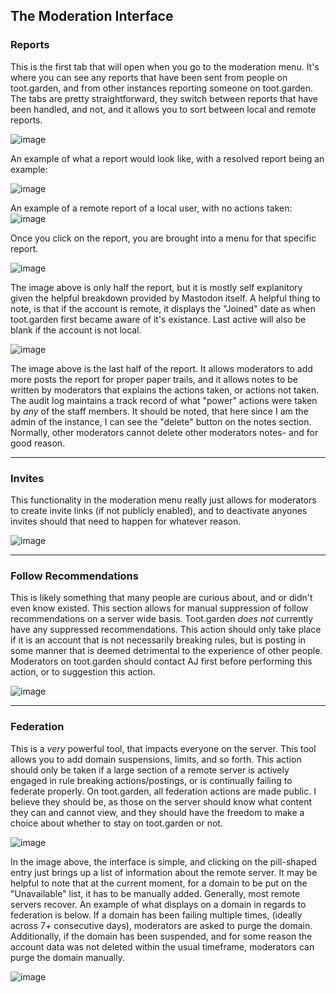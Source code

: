 ## The Moderation Interface

### Reports
This is the first tab that will open when you go to the moderation menu. It's where you can see any reports that have been sent from people on toot.garden, and from other instances reporting someone on toot.garden. The tabs are pretty straightforward, they switch between reports that have been handled, and not, and it allows you to sort between local and remote reports.

![image](https://github.com/TheAlienKnight/toot.garden-mod-guide/assets/88284489/d4f8bb51-f47b-4598-9d9b-a70cebe9386e)

An example of what a report would look like, with a resolved report being an example:

![image](https://github.com/TheAlienKnight/toot.garden-mod-guide/assets/88284489/2edee867-c856-441e-9fc5-f64144df33d0)

An example of a remote report of a local user, with no actions taken:
![image](https://github.com/TheAlienKnight/toot.garden-mod-guide/assets/88284489/9967f56e-1317-4c3e-ae36-2ca225e8b1e5)


Once you click on the report, you are brought into a menu for that specific report.

![image](https://github.com/TheAlienKnight/toot.garden-mod-guide/assets/88284489/9feff8b1-8a96-4004-ab09-be0f11d8dbae)

The image above is only half the report, but it is mostly self explanitory given the helpful breakdown provided by Mastodon itself. A helpful thing to note, is that if the account is remote, it displays the "Joined" date as when toot.garden first became aware of it's existance. Last active will also be blank if the account is not local.

![image](https://github.com/TheAlienKnight/toot.garden-mod-guide/assets/88284489/ad153f4e-63ea-474f-97cf-a329724d08fc)

The image above is the last half of the report. It allows moderators to add more posts the report for proper paper trails, and it allows notes to be written by moderators that explains the actions taken, or actions not taken. The audit log maintains a track record of what "power" actions were taken by *any* of the staff members. It should be noted, that here since I am the admin of the instance, I can see the "delete" button on the notes section. Normally, other moderators cannot delete other moderators notes- and for good reason.

_____

### Invites
This functionality in the moderation menu really just allows for moderators to create invite links (if not publicly enabled), and to deactivate anyones invites should that need to happen for whatever reason.

![image](https://github.com/TheAlienKnight/toot.garden-mod-guide/assets/88284489/b7e45b68-4bcc-49dd-b6ff-bdd53c5dbdf6)

_____

### Follow Recommendations
This is likely something that many people are curious about, and or didn't even know existed. This section allows for manual suppression of follow recommendations on a server wide basis. Toot.garden *does not* currently have any suppressed recommendations. This action should only take place if it is an account that is not necessarily breaking rules, but is posting in some manner that is deemed detrimental to the experience of other people. Moderators on toot.garden should contact AJ first before performing this action, or to suggestion this action.

![image](https://github.com/TheAlienKnight/toot.garden-mod-guide/assets/88284489/4c17b77b-a51a-4473-bdb6-c0495e9ccd9e)

_____

### Federation
This is a *very* powerful tool, that impacts everyone on the server. This tool allows you to add domain suspensions, limits, and so forth. This action should only be taken if a large section of a remote server is actively engaged in rule breaking actions/postings, or is continually failing to federate properly. On toot.garden, all federation actions are made public. I believe they should be, as those on the server should know what content they can and cannot view, and they should have the freedom to make a choice about whether to stay on toot.garden or not.

![image](https://github.com/TheAlienKnight/toot.garden-mod-guide/assets/88284489/56fe35a0-e69d-4f30-a476-26aa631bda61)

In the image above, the interface is simple, and clicking on the pill-shaped entry just brings up a list of information about the remote server. 
It may be helpful to note that at the current moment, for a domain to be put on the "Unavailable" list, it has to be manually added. Generally, most remote servers recover. An example of what displays on a domain in regards to federation is below. If a domain has been failing multiple times, (ideally across 7+ consecutive days), moderators are asked to purge the domain. Additionally, if the domain has been suspended, and for some reason the account data was not deleted within the usual timeframe, moderators can purge the domain manually.

![image](https://github.com/TheAlienKnight/toot.garden-mod-guide/assets/88284489/8795cdd0-13a0-4634-86f5-0bfe1704d5ef)
